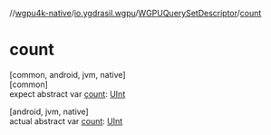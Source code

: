 //[wgpu4k-native](../../../index.md)/[io.ygdrasil.wgpu](../index.md)/[WGPUQuerySetDescriptor](index.md)/[count](count.md)

# count

[common, android, jvm, native]\
[common]\
expect abstract var [count](count.md): [UInt](https://kotlinlang.org/api/core/kotlin-stdlib/kotlin/-u-int/index.html)

[android, jvm, native]\
actual abstract var [count](count.md): [UInt](https://kotlinlang.org/api/core/kotlin-stdlib/kotlin/-u-int/index.html)